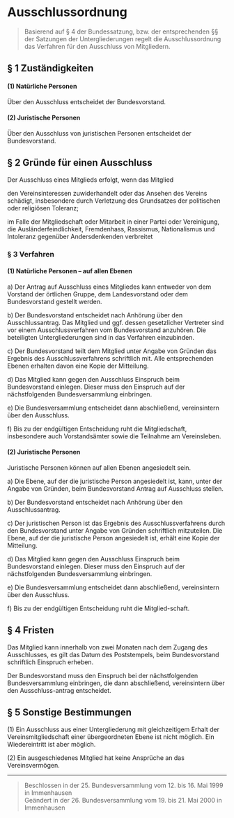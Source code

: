 # Ausschlussordnung

> Basierend auf § 4 der Bundessatzung, bzw. der entsprechenden §§ der Satzungen der Untergliederungen regelt die Ausschlussordnung das Verfahren für den Ausschluss von Mitgliedern.

## § 1	Zuständigkeiten

#### (1)	Natürliche Personen
Über den Ausschluss entscheidet der Bundesvorstand.

#### (2)	Juristische Personen
Über den Ausschluss von juristischen Personen entscheidet der Bundesvorstand.

## § 2	Gründe für einen Ausschluss
Der Ausschluss eines Mitglieds erfolgt, wenn das Mitglied

den Vereinsinteressen zuwiderhandelt oder das Ansehen des Vereins schädigt, insbesondere durch Verletzung des Grundsatzes der politischen oder religiösen Toleranz;

im Falle der Mitgliedschaft oder Mitarbeit in einer Partei oder Vereinigung, die Ausländerfeindlichkeit, Fremdenhass, Rassismus, Nationalismus und Intoleranz gegenüber Andersdenkenden verbreitet

### § 3	Verfahren

#### (1)	Natürliche Personen – auf allen Ebenen

a) Der Antrag auf Ausschluss eines Mitgliedes kann entweder von dem Vorstand der örtlichen Gruppe, dem Landesvorstand oder dem Bundesvorstand gestellt werden.

b) Der Bundesvorstand entscheidet nach Anhörung über den Ausschlussantrag. Das Mitglied und ggf. dessen gesetzlicher Vertreter sind vor einem Ausschlussverfahren vom Bundesvorstand anzuhören. Die beteiligten Untergliederungen sind in das Verfahren einzubinden.

c) Der Bundesvorstand teilt dem Mitglied unter Angabe von Gründen das Ergebnis des Ausschlussverfahrens schriftlich mit. Alle entsprechenden Ebenen erhalten davon eine Kopie der Mitteilung.

d) Das Mitglied kann gegen den Ausschluss Einspruch beim Bundesvorstand einlegen. Dieser muss den Einspruch auf der nächstfolgenden Bundesversammlung einbringen.

e) Die Bundesversammlung entscheidet dann abschließend, vereinsintern über den Ausschluss.

f) Bis zu der endgültigen Entscheidung ruht die Mitgliedschaft, insbesondere auch Vorstandsämter sowie die Teilnahme am Vereinsleben.

#### (2)	Juristische Personen

Juristische Personen können auf allen Ebenen angesiedelt sein.

a) Die Ebene, auf der die juristische Person angesiedelt ist, kann, unter der Angabe von Gründen, beim Bundesvorstand Antrag auf Ausschluss stellen.

b) Der Bundesvorstand entscheidet nach Anhörung über den Ausschlussantrag.

c) Der juristischen Person ist das Ergebnis des Ausschlussverfahrens durch den Bundesvorstand unter Angabe von Gründen schriftlich mitzuteilen. Die Ebene, auf der die juristische Person angesiedelt ist, erhält eine Kopie der Mitteilung.

d) Das Mitglied kann gegen den Ausschluss Einspruch beim Bundesvorstand einlegen. Dieser muss den Einspruch auf der nächstfolgenden Bundesversammlung einbringen.

e) Die Bundesversammlung entscheidet dann abschließend, vereinsintern über den Ausschluss.

f) Bis zu der endgültigen Entscheidung ruht die Mitglied-schaft.

## § 4 Fristen
Das Mitglied kann innerhalb von zwei Monaten nach dem Zugang des Ausschlusses, es gilt das Datum des Poststempels, beim Bundesvorstand schriftlich Einspruch erheben.

Der Bundesvorstand muss den Einspruch bei der nächstfolgenden Bundesversammlung einbringen, die dann abschließend, vereinsintern über den Ausschluss-antrag entscheidet.

## § 5 Sonstige Bestimmungen
(1)	Ein Ausschluss aus einer Untergliederung mit gleichzeitigem Erhalt der Vereinsmitgliedschaft einer übergeordneten Ebene ist nicht möglich. Ein Wiedereintritt ist aber möglich.

(2)	Ein ausgeschiedenes Mitglied hat keine Ansprüche an das Vereinsvermögen.

----

> Beschlossen in der 25. Bundesversammlung vom 12. bis 16. Mai 1999 in Immenhausen  
Geändert in der 26. Bundesversammlung vom 19. bis 21. Mai 2000 in Immenhausen
